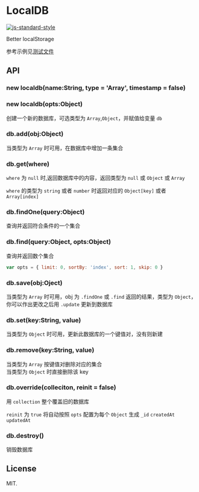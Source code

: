 # LocalDB

[![js-standard-style](https://cdn.rawgit.com/feross/standard/master/badge.svg)](https://github.com/feross/standard)

Better localStorage

参考示例见[测试文件](https://github.com/aprilorange/localdb/blob/master/test%2Ftests.js)

## API

### new localdb(name:String, type = 'Array', timestamp = false)
### new localdb(opts:Object)

创建一个新的数据库，可选类型为 `Array`,`Object`，并赋值给变量 `db`

### db.add(obj:Object)

当类型为 `Array` 时可用，在数据库中增加一条集合

### db.get(where)

`where` 为 `null` 时,返回数据库中的内容，返回类型为 `null` 或 `Object` 或 `Array`

`where` 的类型为 `string` 或者 `number` 时返回对应的 `Object[key]` 或者 `Array[index]`

### db.findOne(query:Object)

查询并返回符合条件的一个集合

### db.find(query:Object, opts:Object)

查询并返回数个集合

```javascript
var opts = { limit: 0, sortBy: 'index', sort: 1, skip: 0 }
```

### db.save(obj:Oject)

当类型为 `Array` 时可用，obj 为 `.findOne` 或 `.find` 返回的结果，类型为 `Object`，你可以作出更改之后用 `.update` 更新到数据库

### db.set(key:String, value)

当类型为 `Object` 时可用，更新此数据库的一个键值对，没有则新建

### db.remove(key:String, value)

当类型为 `Array` 按键值对删除对应的集合  
当类型为 `Object` 时直接删除该 key

### db.override(colleciton, reinit = false)

用 `collection` 整个覆盖旧的数据库

`reinit` 为 `true` 将自动按照 `opts` 配置为每个 `Object` 生成 `_id` `createdAt` `updatedAt`

### db.destroy()

销毁数据库

## License

MIT.
